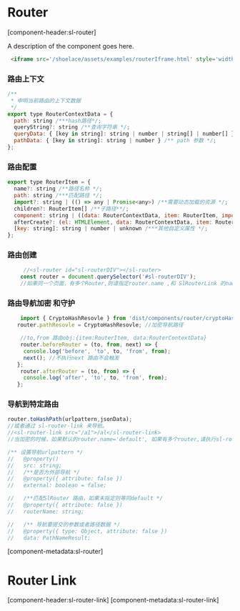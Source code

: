 # Router

[component-header:sl-router]

A description of the component goes here.

```html preview
 <iframe src='/shoelace/assets/examples/routerIframe.html' style='width:100%;height:300px;'></iframe>
```

   
### 路由上下文
```javascript
/**
 * 申明当前路由的上下文数据
 */
export type RouterContextData = {
  path: string /***hash路径*/;
  queryString?: string /**查询字符串 */;
  queryData: { [key in string]: string | number | string[] | number[] } /**查询参数 */;
  pathData: { [key in string]: string | number } /** path 参数 */;
};
```

### 路由配置 

```javascript
export type RouterItem = {
  name?: string /**路径名称 */;
  path: string /***匹配路径 */;
  import?: string | (() => any | Promise<any>) /**需要动态加载的资源 */;
  children?: RouterItem[] /**子路径**/;
  component: string | ((data: RouterContextData, item: RouterItem, importResult: any) => HTMLElement | Promise<HTMLElement>); //匹配路径，如何创建组件
  afterCreate?: (el: HTMLElement, data: RouterContextData, item: RouterItem) => void | Promise<void>; //组件连接后回调
  [key: string]: string | number | unknown /***其他自定义属性 */;
};
```
### 路由创建
```javascript
     //<sl-router id="sl-routerDIV"></sl-router>
    const router = document.querySelector('#sl-routerDIV');
    //如果同一个页面，有多个Router,则请指定router.name ,和 SlRouterLink 的name
 ```  
 ### 路由导航加密 和守护
 ```javascript
     import { CryptoHashResovle } from 'dist/components/router/cryptoHashResovle.js';
    router.pathResovle = CryptoHashResovle; //加密导航路径

     //to,from 路由obj:{item:RouterItem, data:RouterContextData}
     router.beforeRouter = (to, from, next) => {
      console.log('before', 'to', to, 'from', from);
      next(); //不执行next 路由不会触发
    };
     router.afterRouter = (to, from) => {
      console.log('after', 'to', to, 'from', from);
    };
 ``` 
 
 ### 导航到特定路由
 ```javascript
router.toHashPath(urlpattern,jsonData);
//或者通过 sl-router-link 来导航。
//<sl-router-link src="/a1">/al</sl-router-link>
//当加密的时候，如果默认的router.name='default', 如果有多个router,请执行sl-router-link.name;

/** 设置导航urlpattern */
//   @property()
//   src: string;
//   /**是否为外部导航 */
//   @property({ attribute: false })
//   external: boolean = false;

//   /**匹配SlRouter 路由，如果未指定则等同default */
//   @property({ attribute: false })
//   routerName: string;

//   /** 导航要提交的参数或者路径数据 */
//   @property({ type: Object, attribute: false })
//   data: PathNameResult;
````


[component-metadata:sl-router]
# Router Link 
[component-header:sl-router-link]
[component-metadata:sl-router-link]

